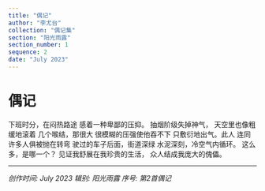 ```yaml
---
title: "偶记"
author: "李尤台"
collection: "偶记集"
section: "阳光雨露"
section_number: 1
sequence: 2
date: "July 2023"
---
```


# 偶记

下班时分，在闷热路途
感着一种卑鄙的压抑。
抽烟阶级失掉神气，
天空里也像粗缓地滚着
几个喉结，那很大
很模糊的压强使他吞不下
只敷衍地出气。此人
连同许多人俱被抛在转弯
驶过的车子后面，街道深绿
水泥深刻，冷空气内循环。
这么多，是哪一个？
见证我舒展在我珍贵的生活，
众人结成我庞大的傀儡。

---
*创作时间: July 2023*
*辑别: 阳光雨露*
*序号: 第2首偶记*
